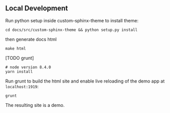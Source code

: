 
## Local Development

Run python setup inside custom-sphinx-theme to install theme:

```
cd docs/src/custom-sphinx-theme && python setup.py install

```

then generate docs html

```
make html

```

[TODO grunt]

```
# node version 8.4.0
yarn install
```

Run grunt to build the html site and enable live reloading of the demo app at `localhost:1919`:

```
grunt
```

The resulting site is a demo.
